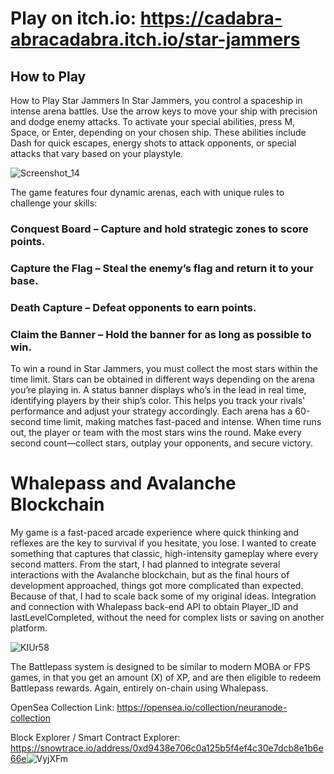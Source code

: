 # Play on itch.io: https://cadabra-abracadabra.itch.io/star-jammers

## How to Play

How to Play Star Jammers
In Star Jammers, you control a spaceship in intense arena battles. Use the arrow keys to move your ship with precision and dodge enemy attacks.
To activate your special abilities, press M, Space, or Enter, depending on your chosen ship. These abilities include Dash for quick escapes, energy shots to attack opponents, or special attacks that vary based on your playstyle.

![Screenshot_14](https://github.com/user-attachments/assets/6c4e3c89-b001-42da-9e1e-d8bc51af6c09)

The game features four dynamic arenas, each with unique rules to challenge your skills:

### Conquest Board – Capture and hold strategic zones to score points.
### Capture the Flag – Steal the enemy’s flag and return it to your base.
### Death Capture – Defeat opponents to earn points.
### Claim the Banner – Hold the banner for as long as possible to win.

To win a round in Star Jammers, you must collect the most stars within the time limit. Stars can be obtained in different ways depending on the arena you’re playing in.
A status banner displays who’s in the lead in real time, identifying players by their ship’s color. This helps you track your rivals' performance and adjust your strategy accordingly.
Each arena has a 60-second time limit, making matches fast-paced and intense. When time runs out, the player or team with the most stars wins the round.
Make every second count—collect stars, outplay your opponents, and secure victory.

# Whalepass and Avalanche Blockchain

My game is a fast-paced arcade experience where quick thinking and reflexes are the key to survival if you hesitate, you lose. I wanted to create something that captures that classic, high-intensity gameplay where every second matters.
From the start, I had planned to integrate several interactions with the Avalanche blockchain, but as the final hours of development approached, things got more complicated than expected. Because of that, I had to scale back some of my original ideas.
Integration and connection with Whalepass back-end API to obtain Player_ID and lastLevelCompleted, without the need for complex lists or saving on another platform.​

![KIUr58](https://github.com/user-attachments/assets/dafd0d81-7b5c-4512-9735-1d882de99f04)

The Battlepass system is designed to be similar to modern MOBA or FPS games, in that you get an amount (X) of XP, and are then eligible to redeem Battlepass rewards. Again, entirely on-chain using Whalepass.​

OpenSea Collection Link: https://opensea.io/collection/neuranode-collection

​Block Explorer / Smart Contract Explorer:  https://snowtrace.io/address/0xd9438e706c0a125b5f4ef4c30e7dcb8e1b6e66e
​
​​​![VyjXFm](https://github.com/user-attachments/assets/44f4ca7c-8b4a-4936-ae8d-a716c9f7c115)
